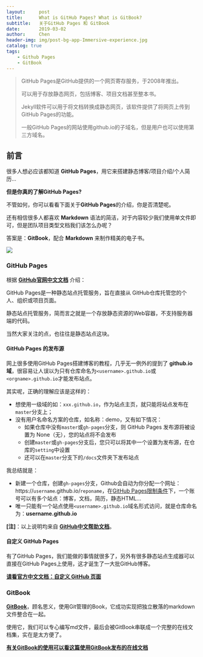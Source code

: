 ```yaml
---
layout:     post
title:      What is GitHub Pages? What is GitBook?
subtitle:   关于GitHub Pages 和 GitBook
date:       2019-03-02
author:     Chen
header-img: img/post-bg-app-Immersive-experience.jpg
catalog: true
tags:
    - Github Pages
    - GitBook
---
```


> GitHub Pages是GitHub提供的一个网页寄存服务，于2008年推出。
>
> 
>
> 可以用于存放静态网页，包括博客、项目文档甚至整本书。
>
> 
>
> Jekyll软件可以用于将文档转换成静态网页，该软件提供了将网页上传到GitHub Pages的功能。
>
> 
>
> 一般GitHub Pages的网站使用github.io的子域名，但是用户也可以使用第三方域名。





## 前言

很多人想必应该都知道 **GitHub Pages**，用它来搭建静态博客/项目介绍/个人简历...

**但是你真的了解GitHub Pages?**

不管如何，你可以看看下面关于**GitHub Pages**的介绍，你是否清楚呢。

还有相信很多人都喜欢 **Markdown** 语法的简洁，对于内容较少我们使用单文件即可，但是团队项目类型文档我们该怎么办呢？

答案是：**GitBook**，配合 **Markdown** 来制作精美的电子书。

![](http://ww4.sinaimg.cn/large/006tNc79gy1g5yfdbysoqj31670u076z.jpg)

### GitHub Pages

根据 [**GitHub官网中文文档**](https://help.github.com/cn/articles/what-is-github-pages) 介绍：

GitHub Pages是一种静态站点托管服务，旨在直接从 GitHub仓库托管您的个人、组织或项目页面。

静态站点托管服务，简而言之就是一个存放静态资源的Web容器，不支持服务器端的代码。

当然大家关注的点，也往往是静态站点这块。

####  GitHub Pages 的发布源

网上很多使用GitHub Pages搭建博客的教程，几乎无一例外的提到了 **github.io域**，很容易让人误以为只有仓库命名为`<username>.github.io`或`<orgname>.github.io`才能发布站点。

其实呢，正确的理解应该是这样的：

* 想使用一级域的如：`xxx.github.io`，作为站点主页，就只能将站点发布在`master`分支上；
* 没有用户名命名方案的仓库，如名称：demo，又有如下情况：
	* 如果仓库中没有`master`或`gh-pages`分支，则 GitHub Pages 发布源将被设置为 None（无），您的站点将不会发布
	* 创建`master`或`gh-pages`分支后，您只可以将其中一个设置为发布源，在仓库的`setting`中设置
	* 还可以在`master`分支下的`/docs`文件夹下发布站点

我总结就是：

- 新建一个仓库，创建`gh-pages`分支，Github会自动为你分配一个网址：https://`username`.github.io/`reponame`，在[GitHub Pages限制条件](https://help.github.com/cn/articles/what-is-github-pages#usage-limits)下，一个账号可以有多个站点：博客，文档，简历，静态HTML...
- 唯一只能有一个站点使用`<username>.github.io`域名形式访问，就是仓库命名为：**username.github.io**

**[注]**：以上说明均来自 [**GitHub中文帮助文档**](https://help.github.com/cn/articles/configuring-a-publishing-source-for-github-pages)。

#### 自定义 GitHub Pages

有了GitHub Pages，我们能做的事情就很多了，另外有很多静态站点生成器可以直接在GitHub Pages上使用，这才诞生了一大批GitHub博客。

[**请看官方中文文档：自定义 GitHub 页面**](https://help.github.com/cn/categories/customizing-github-pages)

### GitBook

[**GitBook**](https://www.gitbook.com/)，顾名思义，使用Git管理的Book，它成功实现把独立散落的markdown文件整合在一起。

使用它，我们可以专心编写md文件，最后会被GitBook串联成一个完整的在线文档集，实在是太方便了。

[**有关GitBook的使用可以看这篇使用GitBook发布的在线文档**](https://tonydeng.github.io/gitbook-zh/gitbook-howtouse/index.html)